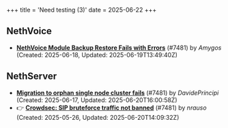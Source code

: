 +++
title = 'Need testing (3)'
date = 2025-06-22
+++

## NethVoice
- **[NethVoice Module Backup Restore Fails with Errors](https://github.com/NethServer/dev/issues/7513)** (#7481) by *Amygos* (Created: 2025-06-18, Updated: 2025-06-19T13:49:40Z)

## NethServer
- **[Migration to orphan single node cluster fails](https://github.com/NethServer/dev/issues/7508)** (#7481) by *DavidePrincipi* (Created: 2025-06-17, Updated: 2025-06-20T16:00:58Z)
- :point_right: **[Crowdsec: SIP bruteforce traffic not banned](https://github.com/NethServer/dev/issues/7481)** (#7481) by *nrauso* (Created: 2025-05-26, Updated: 2025-06-20T14:09:32Z)

